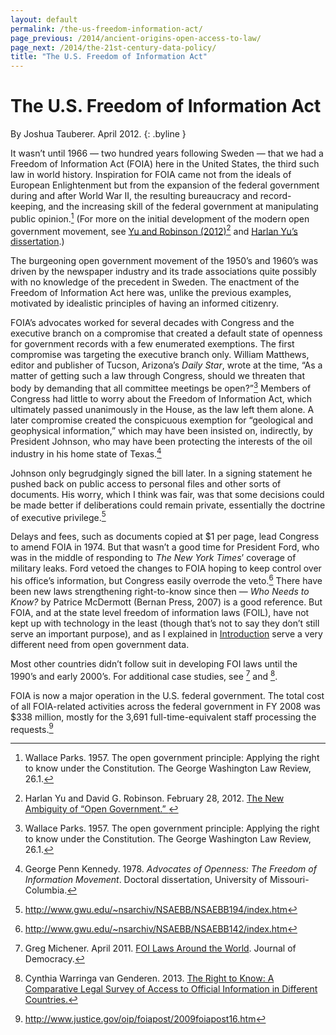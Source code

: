 ```yaml
---
layout: default
permalink: /the-us-freedom-information-act/
page_previous: /2014/ancient-origins-open-access-to-law/
page_next: /2014/the-21st-century-data-policy/
title: "The U.S. Freedom of Information Act"
---
```

The U.S. Freedom of Information Act
===================================

By Joshua Tauberer. April 2012.
{: .byline }


It wasn’t until 1966 — two hundred years following Sweden — that we had a <span>Freedom of Information Act</span> (FOIA) here in the United States, the third such law in world history. Inspiration for FOIA came not from the ideals of European Enlightenment but from the expansion of the federal government during and after World War II, the resulting bureaucracy and record-keeping, and the increasing skill of the federal government at manipulating public opinion.[^1] (For more on the initial development of the modern open government movement, see [Yu and Robinson (2012)](http://papers.ssrn.com/sol3/papers.cfm?abstract_id=2012489)[^2] and [Harlan Yu’s dissertation](http://www.cs.princeton.edu/{\textasciitilde}harlanyu/papers/harlanyu-dissertation.pdf).)

The burgeoning open government movement of the 1950’s and 1960’s was driven by the newspaper industry and its trade associations quite possibly with no knowledge of the precedent in Sweden. The enactment of the Freedom of Information Act here was, unlike the previous examples, motivated by idealistic principles of having an informed citizenry.

FOIA’s advocates worked for several decades with Congress and the executive branch on a compromise that created a default state of openness for government records with a few enumerated exemptions. The first compromise was targeting the executive branch only. William Matthews, editor and publisher of Tucson, Arizona’s *Daily Star*, wrote at the time, “As a matter of getting such a law through Congress, should we threaten that body by demanding that all committee meetings be open?”[^3] Members of Congress had little to worry about the Freedom of Information Act, which ultimately passed unanimously in the House, as the law left them alone. A later compromise created the conspicuous exemption for “geological and geophysical information,” which may have been insisted on, indirectly, by President Johnson, who may have been protecting the interests of the oil industry in his home state of Texas.[^4]

Johnson only begrudgingly signed the bill later. In a signing statement he pushed back on public access to personal files and other sorts of documents. His worry, which I think was fair, was that some decisions could be made better if deliberations could remain private, essentially the doctrine of executive privilege.[^5]

Delays and fees, such as documents copied at $1 per page, lead Congress to amend FOIA in 1974. But that wasn’t a good time for President Ford, who was in the middle of responding to *The New York Times*’ coverage of military leaks. Ford vetoed the changes to FOIA hoping to keep control over his office’s information, but Congress easily overrode the veto.[^6] There have been new laws strengthening right-to-know since then — *Who Needs to Know?* by Patrice McDermott (Bernan Press, 2007) is a good reference. But FOIA, and at the state level freedom of information laws (FOIL), have not kept up with technology in the least (though that’s not to say they don’t still serve an important purpose), and as I explained in [Introduction](/2014/introduction/) serve a very different need from open government data.

Most other countries didn’t follow suit in developing FOI laws until the 1990’s and early 2000’s. For additional case studies, see [^7] and [^8].

FOIA is now a major operation in the U.S. federal government. The total cost of all FOIA-related activities across the federal government in FY 2008 was $338 million, mostly for the 3,691 full-time-equivalent staff processing the requests.[^9]

[^1]: Wallace Parks. 1957. The open government principle: Applying the right to know under the Constitution. The George Washington Law Review, 26.1.

[^2]: Harlan Yu and David G. Robinson. February 28, 2012. [The New Ambiguity of “Open Government.” ](http://papers.ssrn.com/sol3/papers.cfm?abstract_id=2012489)

[^3]: Wallace Parks. 1957. The open government principle: Applying the right to know under the Constitution. The George Washington Law Review, 26.1.

[^4]: George Penn Kennedy. 1978. *Advocates of Openness: The Freedom of Information Movement*. Doctoral dissertation, University of Missouri-Columbia.

[^5]: <http://www.gwu.edu/~nsarchiv/NSAEBB/NSAEBB194/index.htm>

[^6]: <http://www.gwu.edu/~nsarchiv/NSAEBB/NSAEBB142/index.htm>

[^7]: Greg Michener. April 2011. [FOI Laws Around the World](http://gregmichener.com/11_22.2_Michener_pp_145-159-Journal_of_Democracy.pdf). Journal of Democracy.

[^8]: Cynthia Warringa van Genderen. 2013. [The Right to Know: A Comparative Legal Survey of Access to Official Information in Different Countries.](https://openaccess.leidenuniv.nl/bitstream/handle/1887/21564/Definitieve%20Master%20Thesis%20Cynthia%20Warringa-van%20Genderen%20s0712779.pdf)

[^9]: http://www.justice.gov/oip/foiapost/2009foiapost16.htm


